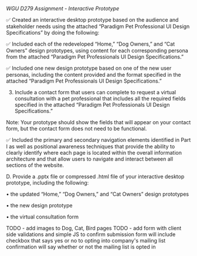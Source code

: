 *WGU D279 Assignment - Interactive Prototype*

✅ Created an interactive desktop prototype based on the audience and stakeholder needs using the attached “Paradigm Pet Professional UI Design Specifications” by doing the following:

✅ Included each of the redeveloped “Home,” “Dog Owners,” and “Cat Owners” design prototypes, using content for each corresponding persona from the attached “Paradigm Pet Professionals UI Design Specifications.”

✅ Included one new design prototype based on one of the new user personas, including the content provided and the format specified in the attached “Paradigm Pet Professionals UI Design Specifications.”

3.  Include a contact form that users can complete to request a virtual consultation with a pet professional that includes all the required fields specified in the attached “Paradigm Pet Professionals UI Design Specifications.”
 

Note: Your prototype should show the fields that will appear on your contact form, but the contact form does not need to be functional.
 

✅ Included the primary and secondary navigation elements identified in Part I as well as positional awareness techniques that provide the ability to clearly identify where each page is located within the overall information architecture and that allow users to navigate and interact between all sections of the website.
 

D.  Provide a .pptx file or compressed .html file of your interactive desktop prototype, including the following:

•  the updated “Home,” “Dog Owners,” and “Cat Owners” design prototypes

•  the new design prototype

•  the virtual consultation form

TODO - add images to Dog, Cat, Bird pages
TODO - add form with client side validations and simple JS to confirm submission
form will include checkbox that says yes or no to opting into company's mailing list
confirmation will say whether or not the mailing list is opted in
